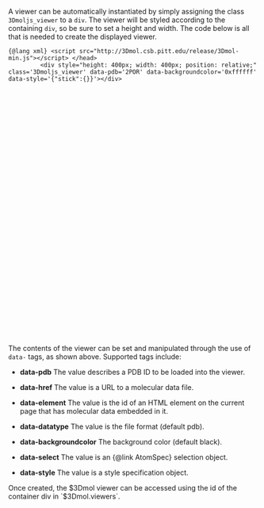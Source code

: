 <script src="http://3Dmol.csb.pitt.edu/release/3Dmol-min.js"></script> 
A viewer can be automatically instantiated by simply assigning the class `3Dmoljs_viewer` to a `div`.
The viewer will be styled according to the containing `div`, so be sure to set a height and width.
The code below is all that is needed to create the displayed viewer.

```
{@lang xml} <script src="http://3Dmol.csb.pitt.edu/release/3Dmol-min.js"></script> </head>    
         <div style="height: 400px; width: 400px; position: relative;" class='3Dmoljs_viewer' data-pdb='2POR' data-backgroundcolor='0xffffff' data-style='{"stick":{}}'></div>       
```

<div style="height: 500px; width: 500px; position: relative;" class='3Dmoljs_viewer' data-pdb='2POR' data-backgroundcolor='0xffffff' data-style='{"stick":{}}'></div>       

The contents of the viewer can be set and manipulated through the use of `data-` tags, as shown above.  Supported tags include:
 - **data-pdb** The value describes a PDB ID to be loaded into the viewer.
 - **data-href** The value is a URL to a molecular data file.
 - **data-element** The value is the id of an HTML element on the current page that has molecular data embedded in it.
 - **data-datatype** The value is the file format (default pdb).  
 
 - **data-backgroundcolor** The background color (default black).
 - **data-select** The value is an {@link AtomSpec} selection object.
 - **data-style** The value is a style specification object.
 
 Once created, the $3Dmol viewer can be accessed using the id of the container div in `$3Dmol.viewers`.




 
